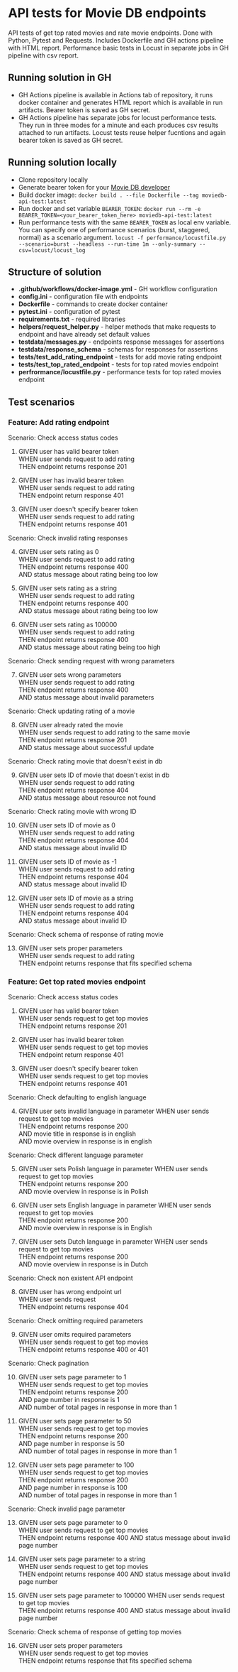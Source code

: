 # API tests for Movie DB endpoints
API tests of get top rated movies and rate movie endpoints. Done with Python, Pytest and Requests. Includes Dockerfile and GH actions pipeline with HTML report.
Performance basic tests in Locust in separate jobs in GH pipeline with csv report.
## Running solution in GH
- GH Actions pipeline is available in Actions tab of repository, it runs docker container and generates HTML report which is available in run artifacts. Bearer token is saved as GH secret.
- GH Actions pipeline has separate jobs for locust performance tests. They run in three modes for a minute and each produces csv results attached to run artifacts. Locust tests reuse helper fucntions and again bearer token is saved as GH secret.
## Running solution locally
- Clone repository locally
- Generate bearer token for your [Movie DB developer](https://developer.themoviedb.org/)
- Build docker image:
```docker build . --file Dockerfile --tag moviedb-api-test:latest```
- Run docker and set variable `BEARER_TOKEN`:
```docker run --rm -e BEARER_TOKEN=<your_bearer_token_here> moviedb-api-test:latest```
- Run performance tests with the same `BEARER_TOKEN` as local env variable. You can specify one of performance scenarios (burst, staggered, normal) as a scenario argument.
```locust -f performance/locustfile.py --scenario=burst --headless --run-time 1m --only-summary --csv=locust/locust_log```
## Structure of solution
- **.github/workflows/docker-image.yml** - GH workflow configuration
- **config.ini** - configuration file with endpoints
- **Dockerfile** - commands to create docker container
- **pytest.ini** - configuration of pytest
- **requirements.txt** - required libraries
- **helpers/request_helper.py** - helper methods that make requests to endpoint and have already set default values
- **testdata/messages.py** - endpoints response messages for assertions
- **testdata/response_schema** - schemas for responses for assertions
- **tests/test_add_rating_endpoint** - tests for add movie rating endpoint
- **tests/test_top_rated_endpoint** - tests for top rated movies endpoint
- **perfrormance/locustfile.py** - performance tests for top rated movies endpoint

## Test scenarios
### Feature: Add rating endpoint
Scenario: Check access status codes
1. GIVEN user has valid bearer token  
WHEN user sends request to add rating  
THEN endpoint returns response 201 
  

2. GIVEN user has invalid bearer token  
WHEN user sends request to add rating  
THEN endpoint return response 401  
  

3. GIVEN user doesn't specify bearer token  
WHEN user sends request to add rating  
THEN endpoint returns response 401

Scenario: Check invalid rating responses  
  
4. GIVEN user sets rating as 0  
WHEN user sends request to add rating  
THEN endpoint returns response 400  
AND status message about rating being too low  


5. GIVEN user sets rating as a string  
WHEN user sends request to add rating  
THEN endpoint returns response 400  
AND status message about rating being too low  
  

6. GIVEN user sets rating as 100000  
WHEN user sends request to add rating  
THEN endpoint returns response 400  
AND status message about rating being too high

Scenario: Check sending request with wrong parameters  
  
7. GIVEN user sets wrong parameters  
WHEN user sends request to add rating  
THEN endpoint returns response 400  
AND status message about invalid parameters  

Scenario: Check updating rating of a movie  
  
8. GIVEN user already rated the movie  
WHEN user sends request to add rating to the same movie  
THEN endpoint returns response 201  
AND status message about successful update  

Scenario: Check rating movie that doesn't exist in db  

9. GIVEN user sets ID of movie that doesn't exist in db  
WHEN user sends request to add rating  
THEN endpoint returns response 404  
AND status message about resource not found

Scenario: Check rating movie with wrong ID

10. GIVEN user sets ID of movie as 0  
WHEN user sends request to add rating  
THEN endpoint returns response 404  
AND status message about invalid ID  
  

11. GIVEN user sets ID of movie as -1  
WHEN user sends request to add rating  
THEN endpoint returns response 404  
AND status message about invalid ID
  

12. GIVEN user sets ID of movie as a string  
WHEN user sends request to add rating  
THEN endpoint returns response 404  
AND status message about invalid ID

Scenario: Check schema of response of rating movie

13. GIVEN user sets proper parameters  
WHEN user sends request to add rating  
THEN endpoint returns response that fits specified schema

### Feature: Get top rated movies endpoint
Scenario: Check access status codes

1. GIVEN user has valid bearer token  
WHEN user sends request to get top movies   
THEN endpoint returns response 201 
  

2. GIVEN user has invalid bearer token  
WHEN user sends request to get top movies   
THEN endpoint return response 401  
  

3. GIVEN user doesn't specify bearer token  
WHEN user sends request to get top movies     
THEN endpoint returns response 401

Scenario: Check defaulting to english language

4. GIVEN user sets invalid language in parameter
WHEN user sends request to get top movies    
THEN endpoint returns response 200  
AND movie title in response is in english  
AND movie overview in response is in english

Scenario: Check different language parameter

5. GIVEN user sets Polish language in parameter
WHEN user sends request to get top movies     
THEN endpoint returns response 200  
AND movie overview in response is in Polish
  
  
6. GIVEN user sets English language in parameter
WHEN user sends request to get top movies     
THEN endpoint returns response 200    
AND movie overview in response is in English
  

7. GIVEN user sets Dutch language in parameter
WHEN user sends request to get top movies     
THEN endpoint returns response 200  
AND movie overview in response is in Dutch

Scenario: Check non existent API endpoint

8. GIVEN user has wrong endpoint url  
WHEN user sends request     
THEN endpoint returns response 404

Scenario: Check omitting required parameters

9. GIVEN user omits required parameters  
WHEN user sends request to get top movies     
THEN endpoint returns response 400 or 401

Scenario: Check pagination

10. GIVEN user sets page parameter to 1  
WHEN user sends request to get top movies     
THEN endpoint returns response 200  
AND page number in response is 1  
AND number of total pages in response in more than 1  
  
  
11. GIVEN user sets page parameter to 50  
WHEN user sends request to get top movies    
THEN endpoint returns response 200  
AND page number in response is 50  
AND number of total pages in response in more than 1  
  
  
12. GIVEN user sets page parameter to 100  
WHEN user sends request to get top movies    
THEN endpoint returns response 200  
AND page number in response is 100  
AND number of total pages in response in more than 1  

Scenario: Check invalid page parameter

13. GIVEN user sets page parameter to 0  
WHEN user sends request to get top movies     
THEN endpoint returns response 400
AND status message about invalid page number  
  
  
14. GIVEN user sets page parameter to a string  
WHEN user sends request to get top movies     
THEN endpoint returns response 400
AND status message about invalid page number

  
15. GIVEN user sets page parameter to 100000
WHEN user sends request to get top movies     
THEN endpoint returns response 400
AND status message about invalid page number

Scenario: Check schema of response of getting top movies

16. GIVEN user sets proper parameters  
WHEN user sends request to get top movies   
THEN endpoint returns response that fits specified schema


